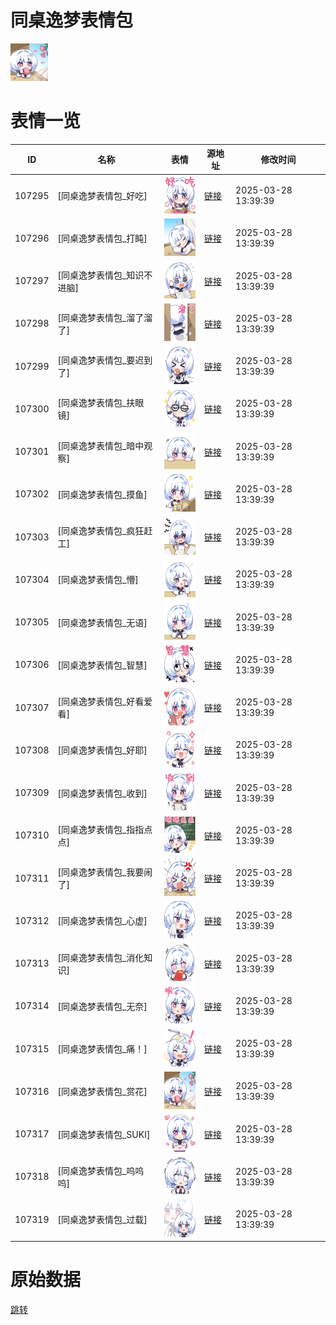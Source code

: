 # 同桌逸梦表情包

<img src="./cover.png" height="60" alt="cover" />

# 表情一览

|ID|名称|表情|源地址|修改时间|
|----|----|----|----|----|
|107295|[同桌逸梦表情包_好吃]|<img src="./pic/107295_%5B同桌逸梦表情包_好吃%5D.png" height="60" alt="好吃"/>|[链接](https://i0.hdslb.com/bfs/emote/a05e92d12755d7a5e5503da54260cae890a06506.png)|2025-03-28 13:39:39|
|107296|[同桌逸梦表情包_打盹]|<img src="./pic/107296_%5B同桌逸梦表情包_打盹%5D.png" height="60" alt="打盹"/>|[链接](https://i0.hdslb.com/bfs/emote/f4a1bf247ad4be7ff0baf19ddf4bab348c98f226.png)|2025-03-28 13:39:39|
|107297|[同桌逸梦表情包_知识不进脑]|<img src="./pic/107297_%5B同桌逸梦表情包_知识不进脑%5D.png" height="60" alt="知识不进脑"/>|[链接](https://i0.hdslb.com/bfs/emote/a0dfc980805be83d72cd3a10d1eb4eb290a43ad3.png)|2025-03-28 13:39:39|
|107298|[同桌逸梦表情包_溜了溜了]|<img src="./pic/107298_%5B同桌逸梦表情包_溜了溜了%5D.png" height="60" alt="溜了溜了"/>|[链接](https://i0.hdslb.com/bfs/emote/164419b784bd2fd1b3f6e0c3280fd5be358cf1e7.png)|2025-03-28 13:39:39|
|107299|[同桌逸梦表情包_要迟到了]|<img src="./pic/107299_%5B同桌逸梦表情包_要迟到了%5D.png" height="60" alt="要迟到了"/>|[链接](https://i0.hdslb.com/bfs/emote/614ee000acf2a1d8c6e022e2c3d7a233c1b29dd3.png)|2025-03-28 13:39:39|
|107300|[同桌逸梦表情包_扶眼镜]|<img src="./pic/107300_%5B同桌逸梦表情包_扶眼镜%5D.png" height="60" alt="扶眼镜"/>|[链接](https://i0.hdslb.com/bfs/emote/8d028c54e0333ee29627530264464857c8491813.png)|2025-03-28 13:39:39|
|107301|[同桌逸梦表情包_暗中观察]|<img src="./pic/107301_%5B同桌逸梦表情包_暗中观察%5D.png" height="60" alt="暗中观察"/>|[链接](https://i0.hdslb.com/bfs/emote/40ea7394d8be5af0e46703483c32c80b9affa647.png)|2025-03-28 13:39:39|
|107302|[同桌逸梦表情包_摸鱼]|<img src="./pic/107302_%5B同桌逸梦表情包_摸鱼%5D.png" height="60" alt="摸鱼"/>|[链接](https://i0.hdslb.com/bfs/emote/ace9b0517be8647024de830ec63bf1034065f9ec.png)|2025-03-28 13:39:39|
|107303|[同桌逸梦表情包_疯狂赶工]|<img src="./pic/107303_%5B同桌逸梦表情包_疯狂赶工%5D.png" height="60" alt="疯狂赶工"/>|[链接](https://i0.hdslb.com/bfs/emote/f43a3744e9943a3cb448c1cdcdff6143e6c29408.png)|2025-03-28 13:39:39|
|107304|[同桌逸梦表情包_懵]|<img src="./pic/107304_%5B同桌逸梦表情包_懵%5D.png" height="60" alt="懵"/>|[链接](https://i0.hdslb.com/bfs/emote/2096d9318ba6d742c6d5fabf998ba5b900e944ed.png)|2025-03-28 13:39:39|
|107305|[同桌逸梦表情包_无语]|<img src="./pic/107305_%5B同桌逸梦表情包_无语%5D.png" height="60" alt="无语"/>|[链接](https://i0.hdslb.com/bfs/emote/4fe6d59a15b837e414c1c057ea9df13533fb77c9.png)|2025-03-28 13:39:39|
|107306|[同桌逸梦表情包_智慧]|<img src="./pic/107306_%5B同桌逸梦表情包_智慧%5D.png" height="60" alt="智慧"/>|[链接](https://i0.hdslb.com/bfs/emote/97e2f341f5760a493d65ad24cc8dd70d1c502376.png)|2025-03-28 13:39:39|
|107307|[同桌逸梦表情包_好看爱看]|<img src="./pic/107307_%5B同桌逸梦表情包_好看爱看%5D.png" height="60" alt="好看爱看"/>|[链接](https://i0.hdslb.com/bfs/emote/e38a9eb51780817b7a18edd215e670b0ba9564a6.png)|2025-03-28 13:39:39|
|107308|[同桌逸梦表情包_好耶]|<img src="./pic/107308_%5B同桌逸梦表情包_好耶%5D.png" height="60" alt="好耶"/>|[链接](https://i0.hdslb.com/bfs/emote/da5922f5d40c1c9aace2b683d3f8bd099352f1cc.png)|2025-03-28 13:39:39|
|107309|[同桌逸梦表情包_收到]|<img src="./pic/107309_%5B同桌逸梦表情包_收到%5D.png" height="60" alt="收到"/>|[链接](https://i0.hdslb.com/bfs/emote/20040b37f8a5e8decedf18b097fc0d716c4eb39f.png)|2025-03-28 13:39:39|
|107310|[同桌逸梦表情包_指指点点]|<img src="./pic/107310_%5B同桌逸梦表情包_指指点点%5D.png" height="60" alt="指指点点"/>|[链接](https://i0.hdslb.com/bfs/emote/0f4fcfcf35a59c3c497ad49f580bd54b227dd4f7.png)|2025-03-28 13:39:39|
|107311|[同桌逸梦表情包_我要闹了]|<img src="./pic/107311_%5B同桌逸梦表情包_我要闹了%5D.png" height="60" alt="我要闹了"/>|[链接](https://i0.hdslb.com/bfs/emote/15608019058af08a7fae052627a979766efc52ac.png)|2025-03-28 13:39:39|
|107312|[同桌逸梦表情包_心虚]|<img src="./pic/107312_%5B同桌逸梦表情包_心虚%5D.png" height="60" alt="心虚"/>|[链接](https://i0.hdslb.com/bfs/emote/e5950a0fc359aab5a6ae114b6ef5a80f0cc7396f.png)|2025-03-28 13:39:39|
|107313|[同桌逸梦表情包_消化知识]|<img src="./pic/107313_%5B同桌逸梦表情包_消化知识%5D.png" height="60" alt="消化知识"/>|[链接](https://i0.hdslb.com/bfs/emote/ba424168390e9daefab8ac592d2d2a97f028bd33.png)|2025-03-28 13:39:39|
|107314|[同桌逸梦表情包_无奈]|<img src="./pic/107314_%5B同桌逸梦表情包_无奈%5D.png" height="60" alt="无奈"/>|[链接](https://i0.hdslb.com/bfs/emote/af4b87926805823f5202c13565bce4721efba126.png)|2025-03-28 13:39:39|
|107315|[同桌逸梦表情包_痛！]|<img src="./pic/107315_%5B同桌逸梦表情包_痛！%5D.png" height="60" alt="痛！"/>|[链接](https://i0.hdslb.com/bfs/emote/41b68ca803d08a8c93b82ac84f8510f3d391fbb1.png)|2025-03-28 13:39:39|
|107316|[同桌逸梦表情包_赏花]|<img src="./pic/107316_%5B同桌逸梦表情包_赏花%5D.png" height="60" alt="赏花"/>|[链接](https://i0.hdslb.com/bfs/emote/f7afcb520387ead7ff35c6b73796d28f7413fc94.png)|2025-03-28 13:39:39|
|107317|[同桌逸梦表情包_SUKI]|<img src="./pic/107317_%5B同桌逸梦表情包_SUKI%5D.png" height="60" alt="SUKI"/>|[链接](https://i0.hdslb.com/bfs/emote/a616ef082e13034fe38e25356c53c1c048384bb1.png)|2025-03-28 13:39:39|
|107318|[同桌逸梦表情包_呜呜呜]|<img src="./pic/107318_%5B同桌逸梦表情包_呜呜呜%5D.png" height="60" alt="呜呜呜"/>|[链接](https://i0.hdslb.com/bfs/emote/3c3da3b0d753866a51916246431c46d3344fcab6.png)|2025-03-28 13:39:39|
|107319|[同桌逸梦表情包_过载]|<img src="./pic/107319_%5B同桌逸梦表情包_过载%5D.png" height="60" alt="过载"/>|[链接](https://i0.hdslb.com/bfs/emote/e4d13440331d433a4222d84b9b65b79b8718efc6.png)|2025-03-28 13:39:39|

# 原始数据

[跳转](./raw.json)

